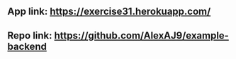 ## App link: https://exercise31.herokuapp.com/

## Repo link: https://github.com/AlexAJ9/example-backend
